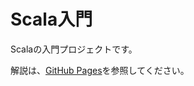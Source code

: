 # Scala入門

Scalaの入門プロジェクトです。

解説は、[GitHub Pages](https://horie-t.github.io/scala-introduction/)を参照してください。
